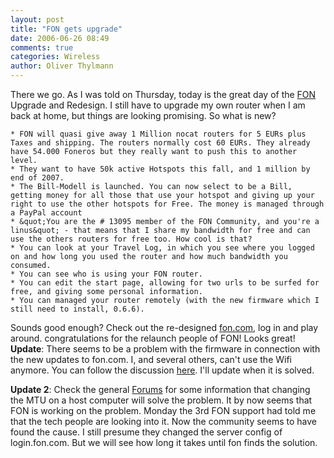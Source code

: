 ```yaml
---
layout: post
title: "FON gets upgrade"
date: 2006-06-26 08:49
comments: true
categories: Wireless
author: Oliver Thylmann
---
```






There we go. As I was told on Thursday, today is the great day of the [FON](http://fon.com/) Upgrade and Redesign. I still have to upgrade my own router when I am back at home, but things are looking promising.   So what is new?

	* FON will quasi give away 1 Million nocat routers for 5 EURs plus Taxes and shipping. The routers normally cost 60 EURs. They already have 54.000 Foneros but they really want to push this to another level.
	* They want to have 50k active Hotspots this fall, and 1 million by end of 2007.
	* The Bill-Modell is launched. You can now select to be a Bill, getting money for all those that use your hotspot and giving up your right to use the other hotspots for Free. The money is managed through a PayPal account
	* &quot;You are the # 13095 member of the FON Community, and you're a linus&quot; - that means that I share my bandwidth for free and can use the others routers for free too. How cool is that?
	* You can look at your Travel Log, in which you see where you logged on and how long you used the router and how much bandwidth you consumed.
	* You can see who is using your FON router.
	* You can edit the start page, allowing for two urls to be surfed for free, and giving some personal information.
	* You can managed your router remotely (with the new firmware which I still need to install, 0.6.6).

Sounds good enough? Check out the re-designed [fon.com](http://fon.com/), log in and play around. congratulations for the relaunch people of FON! Looks great!  **Update**: There seems to be a problem with the firmware in connection with the new updates to fon.com. I, and several others, can't use the Wifi anymore. You can follow the discussion [here](http://boards.fon.com/viewtopic.php?t=1000). I'll update when it is solved.

**Update 2**: Check the general [Forums](http://boards.fon.com/viewforum.php?f=2) for some information that changing the MTU on a host computer will solve the problem. It by now seems that FON is working on the problem. Monday the 3rd FON support had told me that the tech people are looking into it. Now the community seems to have found the cause. I still presume they changed the server config of login.fon.com. But we will see how long it takes until fon finds the solution.








